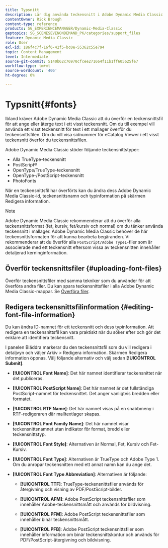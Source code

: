 ```yaml
---
title: Typsnitt
description: Lär dig använda teckensnitt i Adobe Dynamic Media Classic.
contentOwner: Rick Brough
content-type: reference
products: SG_EXPERIENCEMANAGER/Dynamic-Media-Classic
geptopics: SG_SCENESEVENONDEMAND_PK/categories/support_files
feature: Dynamic Media Classic
role: User
exl-id: 186f4c7f-16f6-42f5-bc0e-55362c55e794
topic: Content Management
level: Intermediate
source-git-commit: 5140b62c76970cfcee271664f11b1ff605625fe7
workflow-type: tm+mt
source-wordcount: '406'
ht-degree: 0%

---
```


# Typsnitt{#fonts}

Ibland kräver Adobe Dynamic Media Classic att du överför en teckensnittsfil för att ange eller återge text i ett visst teckensnitt. Om du till exempel vill använda ett visst teckensnitt för text i ett mallager överför du teckensnittsfilen. Om du vill visa sidnummer för eCatalog Viewer i ett visst teckensnitt överför du teckensnittsfilen.

Adobe Dynamic Media Classic stöder följande teckensnittstyper:

* Alla TrueType-teckensnitt
* PostScript®
* OpenType/TrueType-teckensnitt
* OpenType-/PostScript-teckensnitt
* PhotoFonts

När en teckensnittsfil har överförts kan du ändra dess Adobe Dynamic Media Classic-id, teckensnittsnamn och typinformation på skärmen Redigera information.

>[!NOTE]
>
>Adobe Dynamic Media Classic rekommenderar att du överför alla teckensnittsformat (fet, kursiv, fet/kursiv och normal) om du tänker använda teckensnitt i mallager. Adobe Dynamic Media Classic behöver de här teckensnittsformaten för att kunna bearbeta begäranden. Vi rekommenderar att du överför alla `PostScript/Adobe Type1`-filer som är associerade med ett teckensnitt eftersom vissa av teckensnitten innehåller detaljerad kerninginformation.

## Överför teckensnittsfiler {#uploading-font-files}

Överför teckensnittsfiler med samma tekniker som du använder för att överföra andra filer. Du kan spara teckensnittsfiler i alla Adobe Dynamic Media Classic-mappar. Se [Överföra filer](uploading-files.md#uploading_your_files).

## Redigera teckensnittsfilinformation {#editing-font-file-information}

Du kan ändra ID-namnet för ett teckensnitt och dess typinformation. Att redigera en teckensnittsfil kan vara praktiskt när du söker efter och gör det enklare att identifiera teckensnitt.

I panelen Bläddra markerar du den teckensnittsfil som du vill redigera i detaljvyn och väljer Arkiv > Redigera information. Skärmen Redigera information öppnas. Välj följande alternativ och välj sedan **[!UICONTROL Submit]**.

* **[!UICONTROL Font Name]**: Det här namnet identifierar teckensnittet när det publiceras.

* **[!UICONTROL PostScript Name]**: Det här namnet är det fullständiga PostScript-namnet för teckensnittet. Det anger vanligtvis bredden eller formatet.

* **[!UICONTROL RTF Name]**: Det här namnet visas på en snabbmeny i RTF-redigeraren där malltextlager skapas.

* **[!UICONTROL Font Family Name]**: Det här namnet visar teckensnittsnamnet utan indikator för format, bredd eller teckensnittstyp.

* **[!UICONTROL Font Style]**: Alternativen är Normal, Fet, Kursiv och Fet-Kursiv.

* **[!UICONTROL Font Type]**: Alternativen är TrueType och Adobe Type 1. Om du anropar teckensnitten med ett annat namn kan du ange det.

* **[!UICONTROL Font Type Abbreviation]**: Alternativen är följande:

   * **[!UICONTROL TTF]**: TrueType-teckensnittsfiler används för återgivning och visning av PDF/PostScript-bilder.

   * **[!UICONTROL AFM]**: Adobe PostScript teckensnittsfiler som innehåller Adobe-teckensnittsmått och används för bildvisning.

   * **[!UICONTROL PFM]**: Adobe PostScript teckensnittsfiler som innehåller binär teckensnittsmått.

   * **[!UICONTROL PFB]**: Adobe PostScript teckensnittsfiler som innehåller information om binär teckensnittskontur och används för PDF/PostScript-återgivning och bildvisning.
